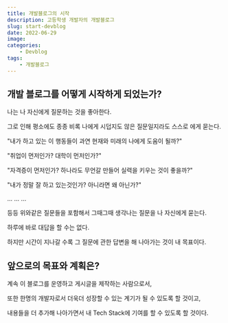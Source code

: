 ```yaml
---
title: 개발블로그의 시작
description: 고등학생 개발자의 개발블로그
slug: start-devblog
date: 2022-06-29
image: 
categories:
    - Devblog
tags:
    - 개발블로그
---
```


## 개발 블로그를 어떻게 시작하게 되었는가?

나는 나 자신에게 질문하는 것을 좋아한다. 

그로 인해 평소에도 종종 비록 나에게 시덥지도 않은 질문일지라도 스스로 에게 묻는다.

"내가 하고 있는 이 행동들이 과연 현재와 미래의 나에게 도움이 될까?"

"취업이 먼저인가? 대학이 먼저인가?"

"자격증이 먼저인가? 하나라도 무언갈 만들어 실력을 키우는 것이 좋을까?"

"내가 정말 잘 하고 있는것인가? 아니라면 왜 아닌가?"

... ... ...

등등 위와같은 질문들을 포함해서 그때그때 생각나는 질문을 나 자신에게 묻는다.

하루에 바로 대답을 할 수는 없다.

하지만 시간이 지나갈 수록 그 질문에 관한 답변을 해 나아가는 것이 내 목표이다.

## 앞으로의 목표와 계획은?

계속 이 블로그를 운영하고 게시글을 제작하는 사람으로서,

또한 한명의 개발자로서 더욱더 성장할 수 있는 계기가 될 수 있도록
할 것이고, 

내용들을 더 추가해 나아가면서 내 Tech Stack에 기여를 할 수 있도록 
할 것이다.

    
